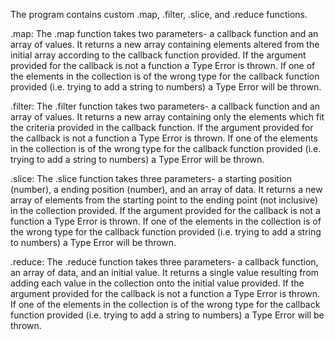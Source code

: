 The program contains custom .map, .filter, .slice, and .reduce functions.

.map: The .map function takes two parameters- a callback function and an array of values. It returns a new array containing elements altered from the initial array according to the callback function provided. If the argument provided for the callback is not a function a Type Error is thrown. If one of the elements in the collection is of the wrong type for the callback function provided (i.e. trying to add a string to numbers) a Type Error will be thrown.

.filter: The .filter function takes two parameters- a callback function and an array of values. It returns a new array containing only the elements which fit the criteria provided in the callback function. If the argument provided for the callback is not a function a Type Error is thrown. If one of the elements in the collection is of the wrong type for the callback function provided (i.e. trying to add a string to numbers) a Type Error will be thrown.

.slice: The .slice function takes three parameters- a starting position (number), a ending position (number), and an array of data. It returns a new array of elements from the starting point to the ending point (not inclusive) in the collection provided. If the argument provided for the callback is not a function a Type Error is thrown. If one of the elements in the collection is of the wrong type for the callback function provided (i.e. trying to add a string to numbers) a Type Error will be thrown.

.reduce: The .reduce function takes three parameters- a callback function, an array of data, and an initial value. It returns a single value resulting from adding each value in the collection onto the initial value provided. If the argument provided for the callback is not a function a Type Error is thrown. If one of the elements in the collection is of the wrong type for the callback function provided (i.e. trying to add a string to numbers) a Type Error will be thrown.
